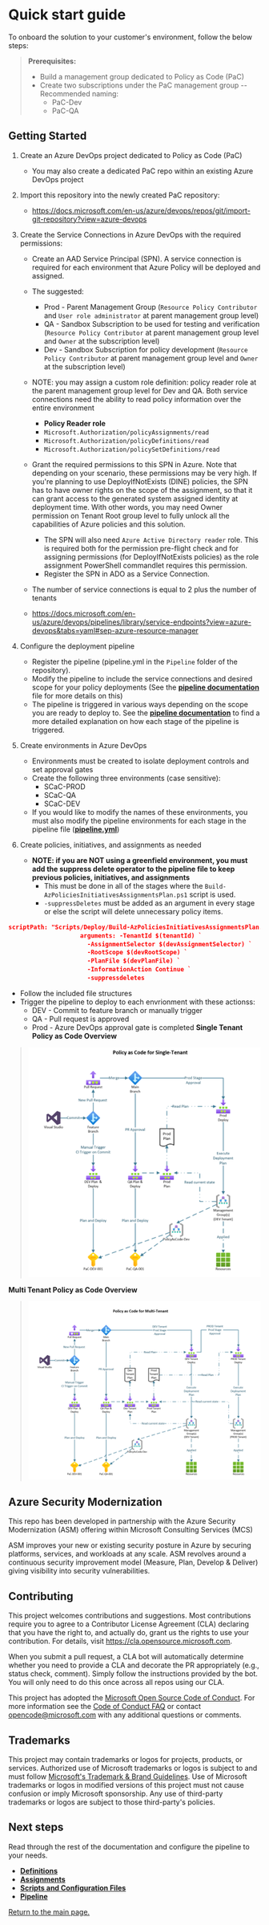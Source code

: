 # Quick start guide

To onboard the solution to your customer's environment, follow the below steps:
> **Prerequisites:**
> - Build a management group dedicated to Policy as Code (PaC)
> - Create two subscriptions under the PaC management group
> -- Recommended naming:
>      + PaC-Dev
>      + PaC-QA

## Getting Started
1. Create an Azure DevOps project dedicated to Policy as Code (PaC)
   - You may also create a dedicated PaC repo within an existing Azure DevOps project
   
2. Import this repository into the newly created PaC repository:
   - https://docs.microsoft.com/en-us/azure/devops/repos/git/import-git-repository?view=azure-devops

3. Create the Service Connections in Azure DevOps with the required permissions:
   - Create an AAD Service Principal (SPN). A service connection is required for each environment that Azure Policy will be deployed and assigned.
   - The suggested:
      + Prod - Parent Management Group (`Resource Policy Contributor` and `User role administrator` at parent management group level)
      + QA - Sandbox Subscription to be used for testing and verification (`Resource Policy Contributor` at parent management group level and `Owner` at the subscription level)
      + Dev - Sandbox Subscription for policy development (`Resource Policy Contributor` at parent management group level and `Owner` at the subscription level)

   - NOTE: you may assign a custom role definition: policy reader role at the parent management group level for Dev and QA. Both service connections need the ability to read policy information over the entire environment
      + **Policy Reader role**
      + `Microsoft.Authorization/policyAssignments/read`
      + `Microsoft.Authorization/policyDefinitions/read`
      + `Microsoft.Authorization/policySetDefinitions/read`
   - Grant the required permissions to this SPN in Azure. Note that depending on your scenario, these permissions may be very high. If you're planning to use DeployIfNotExists (DINE) policies, the SPN has to have owner rights on the scope of the assignment, so that it can grant access to the generated system assigned identity at deployment time. With other words, you may need Owner permission on Tenant Root group level to fully unlock all the capabilities of Azure policies and this solution.
      + The SPN will also need `Azure Active Directory reader` role. This is required both for the permission pre-flight check and for assigning permissions (for DeployIfNotExists policies) as the role assignment PowerShell commandlet requires this permission.
      + Register the SPN in ADO as a Service Connection.
   -  The number of service connections is equal to 2 plus the number of tenants
   -  https://docs.microsoft.com/en-us/azure/devops/pipelines/library/service-endpoints?view=azure-devops&tabs=yaml#sep-azure-resource-manager
   
4. Configure the deployment pipeline
   - Register the pipeline (pipeline.yml in the `Pipeline` folder of the repository).
   - Modify the pipeline to include the service connections and desired scope for your policy deployments (See the **[pipeline documentation](./docs/Pipeline.md)** file for more details on this)
   - The pipeline is triggered in various ways depending on the scope you are ready to deploy to. See the **[pipeline documentation](./docs/Pipeline.md)** to find a more detailed explanation on how each stage of the pipeline is triggered.

5. Create environments in Azure DevOps
    - Environments must be created to isolate deployment controls and set approval gates
    - Create the following three environments (case sensitive):
        + SCaC-PROD
        + SCaC-QA
        + SCaC-DEV
    - If you would like to modify the names of these environments, you must also modify the pipeline environments for each stage in the pipeline file (**[pipeline.yml](./pipeline/Pipeline.yml)**)

6. Create policies, initiatives, and assignments as needed
   - **NOTE: if you are NOT using a greenfield environment, you must add the suppress delete operator to the pipeline file to keep previous policies, initiatives, and assignments**
      + This must be done in all of the stages where the `Build-AzPoliciesInitiativesAssignmentsPlan.ps1` script is used.
      + `-suppressDeletes` must be added as an argument in every stage or else the script will delete unnecessary policy items.
```json
scriptPath: "Scripts/Deploy/Build-AzPoliciesInitiativesAssignmentsPlan.ps1"
                    arguments: -TenantId $(tenantId) `
                      -AssignmentSelector $(devAssignmentSelector) `
                      -RootScope $(devRootScope) `
                      -PlanFile $(devPlanFile) `
                      -InformationAction Continue `
                      -suppressdeletes
```
   - Follow the included file structures
   - Trigger the pipeline to deploy to each envrionment with these actionss:
      + DEV - Commit to feature branch or manually trigger
      + QA - Pull request is approved
      + Prod - Azure DevOps approval gate is completed
**Single Tenant Policy as Code Overview**
>![image.png](./docs/images/SingleTenantOverview.png)

**Multi Tenant Policy as Code Overview**
>![image.png](./docs/images/MultiTenantOverview.png)

## Azure Security Modernization

This repo has been developed in partnership with the Azure Security Modernization (ASM) offering within Microsoft Consulting Services (MCS)

ASM improves your new or existing security posture in Azure by securing platforms, services, and workloads at any scale. ASM revolves around a continuous security improvement model (Measure, Plan, Develop & Deliver) giving visibility into security vulnerabilities.

## Contributing

This project welcomes contributions and suggestions.  Most contributions require you to agree to a
Contributor License Agreement (CLA) declaring that you have the right to, and actually do, grant us
the rights to use your contribution. For details, visit https://cla.opensource.microsoft.com.

When you submit a pull request, a CLA bot will automatically determine whether you need to provide
a CLA and decorate the PR appropriately (e.g., status check, comment). Simply follow the instructions
provided by the bot. You will only need to do this once across all repos using our CLA.

This project has adopted the [Microsoft Open Source Code of Conduct](https://opensource.microsoft.com/codeofconduct/).
For more information see the [Code of Conduct FAQ](https://opensource.microsoft.com/codeofconduct/faq/) or
contact [opencode@microsoft.com](mailto:opencode@microsoft.com) with any additional questions or comments.

## Trademarks

This project may contain trademarks or logos for projects, products, or services. Authorized use of Microsoft 
trademarks or logos is subject to and must follow 
[Microsoft's Trademark & Brand Guidelines](https://www.microsoft.com/en-us/legal/intellectualproperty/trademarks/usage/general).
Use of Microsoft trademarks or logos in modified versions of this project must not cause confusion or imply Microsoft sponsorship.
Any use of third-party trademarks or logos are subject to those third-party's policies.

## Next steps
Read through the rest of the documentation and configure the pipeline to your needs.

- **[Definitions](./Docs/Definitions.md)**
- **[Assignments](./Docs/Assignments.md)**
- **[Scripts and Configuration Files](./Docs/ScriptsAndConfigurationFiles.md)**
- **[Pipeline](./Docs/pipeline.md)**

[Return to the main page.](../readme.md)
